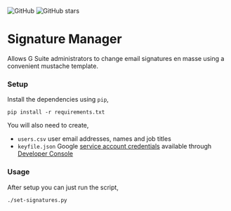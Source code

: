 ![GitHub](https://img.shields.io/github/license/eberkund/gsuite-signature-manager.svg)
![GitHub stars](https://img.shields.io/github/stars/eberkund/gsuite-signature-manager.svg)

# Signature Manager

Allows G Suite administrators to change email signatures en masse using a convenient mustache template.

### Setup

Install the dependencies using `pip`,

```
pip install -r requirements.txt
```

You will also need to create,

- `users.csv` user email addresses, names and job titles
- `keyfile.json` Google [service account credentials](https://developers.google.com/identity/protocols/OAuth2ServiceAccount) available through [Developer Console](https://console.developers.google.com/iam-admin/serviceaccounts/)

### Usage

After setup you can just run the script,

```
./set-signatures.py
```
